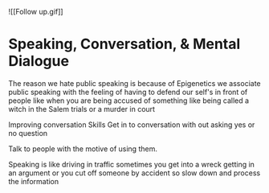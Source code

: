 ![[Follow up.gif]]


  
  
Speaking, Conversation, & Mental Dialogue  
================================  
  
The reason we hate public speaking is because of Epigenetics we associate public speaking with the feeling of having to defend our self's in front of people like when you are being accused of something like being called a witch in the Salem trials or a murder in court  
  
Improving conversation Skills Get in to conversation with out asking yes or no question  
  
Talk to people with the motive of using them.  
  
Speaking is like driving in traffic sometimes you get into a wreck getting in an argument or you cut off someone by accident so slow down and process the information  
  



  


